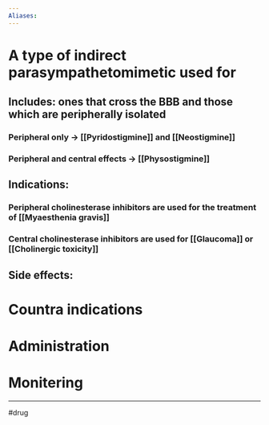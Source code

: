 ```yaml
---
Aliases:
---
```

# A type of indirect parasympathetomimetic used for 
## Includes: ones that cross the BBB and those which are peripherally isolated
### Peripheral only -> [[Pyridostigmine]] and [[Neostigmine]]
### Peripheral and central effects -> [[Physostigmine]]
## Indications:
### Peripheral cholinesterase inhibitors are used for the treatment of [[Myaesthenia gravis]]
### Central cholinesterase inhibitors are used for [[Glaucoma]] or [[Cholinergic toxicity]]
## Side effects:
# Countra indications
# Administration 
# Monitering 

---
#drug 